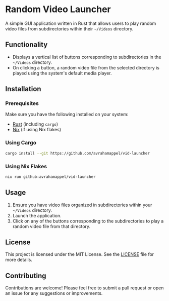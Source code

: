 # Random Video Launcher

A simple GUI application written in Rust that allows users to play random video files from subdirectories within their `~/Videos` directory.

## Functionality

- Displays a vertical list of buttons corresponding to subdirectories in the `~/Videos` directory.
- On clicking a button, a random video file from the selected directory is played using the system's default media player.

## Installation

### Prerequisites

Make sure you have the following installed on your system:

- [Rust](https://www.rust-lang.org/tools/install) (including `cargo`)
- [Nix](https://nixos.org/download.html) (if using Nix flakes)

### Using Cargo


```bash
cargo install --git https://github.com/avrahamappel/vid-launcher
```

### Using Nix Flakes

```bash
nix run github:avrahamappel/vid-launcher
```

## Usage

1. Ensure you have video files organized in subdirectories within your `~/Videos` directory.
2. Launch the application.
3. Click on any of the buttons corresponding to the subdirectories to play a random video file from that directory.

## License

This project is licensed under the MIT License. See the [LICENSE](LICENSE) file for more details.

## Contributing

Contributions are welcome! Please feel free to submit a pull request or open an issue for any suggestions or improvements.
